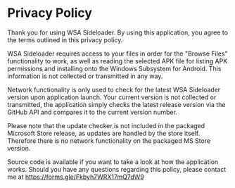 # Privacy Policy
Thank you for using WSA Sideloader. By using this application, you agree to the terms outlined in this privacy policy.

WSA Sideloader requires access to your files in order for the "Browse Files" functionality to work, as well as reading the selected APK file for listing APK permissions and installing onto the Windows Subsystem for Android. This information is not collected or transmitted in any way.

Network functionality is only used to check for the latest WSA Sideloader version upon application launch. Your current version is not collected or transmitted, the application simply checks the latest release version via the GitHub API and compares it to the current version number.

Please note that the update checker is not included in the packaged Microsoft Store release, as updates are handled by the store itself. Therefore there is no network functionality on the packaged MS Store version.

Source code is available if you want to take a look at how the application works. Should you have any questions regarding this policy, please contact me at https://forms.gle/Fkbyh7WRX17mQ7dW9
